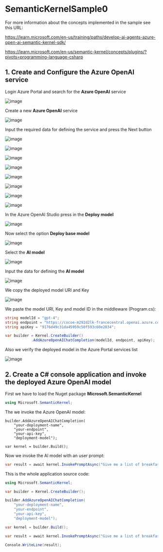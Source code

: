 # SemanticKernelSample0

For more information about the concepts implemented in the sample see this URL: 

https://learn.microsoft.com/en-us/training/paths/develop-ai-agents-azure-open-ai-semantic-kernel-sdk/

https://learn.microsoft.com/en-us/semantic-kernel/concepts/plugins/?pivots=programming-language-csharp

## 1. Create and Configure the Azure OpenAI service

Login Azure Portal and search for the **Azure OpenAI** service 

![image](https://github.com/user-attachments/assets/05aad478-92f0-47b4-8abe-01831620fbc1)

Create a new **Azure OpenAI** service

![image](https://github.com/user-attachments/assets/b637be9e-7eca-442f-9b50-536b31191c84)

Input the required data for defining the service and press the Next button

![image](https://github.com/user-attachments/assets/afb38d18-ae9e-4251-92d5-3cc85999881c)

![image](https://github.com/user-attachments/assets/f5e04951-4f2c-4812-b0f3-6ebf4d59c37a)

![image](https://github.com/user-attachments/assets/753347c8-747f-416e-a133-a08b1d6e17f5)

![image](https://github.com/user-attachments/assets/ecd7885e-da9e-4ce1-b568-4fb332f52ec7)

![image](https://github.com/user-attachments/assets/a068e83e-122d-4865-9ec3-1636bef2c660)

![image](https://github.com/user-attachments/assets/1944dfc4-afff-4b65-b494-ee79634ad11b)

![image](https://github.com/user-attachments/assets/6daca8cd-d4a2-476e-aa45-f0614d62ba58)

![image](https://github.com/user-attachments/assets/9bcb0b48-27b8-42ef-9442-c3dbe5dd58cb)

In the Azure OpenAI Studio press in the **Deploy model**

![image](https://github.com/user-attachments/assets/34936d15-d9a0-49fa-996a-bf2e08d80c38)

Now select the option **Deploy base model**

![image](https://github.com/user-attachments/assets/d742730a-f487-41a7-8103-a44e6fb87988)

Select the **AI model** 

![image](https://github.com/user-attachments/assets/c1a48ec7-aef3-4c3b-bf9e-d4b723f66dd5)

Input the data for defining the **AI model**

![image](https://github.com/user-attachments/assets/44fb5a2a-f94b-4ef0-8219-22f0ca56f746)

We copy the deployed model URI and Key

![image](https://github.com/user-attachments/assets/ed4e8744-8309-4f9c-8214-d1e017208a1a)

We paste the model URI, Key and model ID in the middleware (Program.cs):

```csharp
string modelId = "gpt-4";
string endpoint = "https://cocoe-m292d2lk-francecentral.openai.azure.com/";
string apiKey = "9176d49c31da45959c50f593c60e2034";

var builder = Kernel.CreateBuilder()
            .AddAzureOpenAIChatCompletion(modelId, endpoint, apiKey);
```

Also we verify the deployed model in the Azure Portal services list

![image](https://github.com/user-attachments/assets/70048718-682d-4ffe-9b12-cce3726586c0)

## 2. Create a C# console application and invoke the deployed Azure OpenAI model

First we have to load the Nuget package **Microsoft.SemanticKernel**

```csharp
using Microsoft.SemanticKernel;
```

The we invoke the Azure OpenAI model:

```
builder.AddAzureOpenAIChatCompletion(
    "your-deployment-name",
    "your-endpoint",
    "your-api-key",
    "deployment-model");

var kernel = builder.Build();
```

Now we invoke the AI model with an user prompt:

```csharp
var result = await kernel.InvokePromptAsync("Give me a list of breakfast foods with eggs and cheese");
```

This is the whole application source code:

```csharp
using Microsoft.SemanticKernel;

var builder = Kernel.CreateBuilder();

builder.AddAzureOpenAIChatCompletion(
    "your-deployment-name",
    "your-endpoint",
    "your-api-key",
    "deployment-model");

var kernel = builder.Build();

var result = await kernel.InvokePromptAsync("Give me a list of breakfast foods with eggs and cheese");

Console.WriteLine(result);
```
